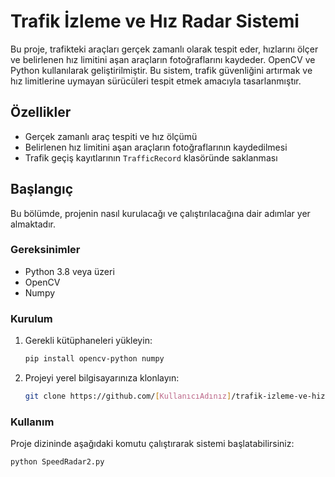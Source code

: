 # Trafik İzleme ve Hız Radar Sistemi

Bu proje, trafikteki araçları gerçek zamanlı olarak tespit eder, hızlarını ölçer ve belirlenen hız limitini aşan araçların fotoğraflarını kaydeder. OpenCV ve Python kullanılarak geliştirilmiştir. Bu sistem, trafik güvenliğini artırmak ve hız limitlerine uymayan sürücüleri tespit etmek amacıyla tasarlanmıştır.

## Özellikler

- Gerçek zamanlı araç tespiti ve hız ölçümü
- Belirlenen hız limitini aşan araçların fotoğraflarının kaydedilmesi
- Trafik geçiş kayıtlarının `TrafficRecord` klasöründe saklanması

## Başlangıç

Bu bölümde, projenin nasıl kurulacağı ve çalıştırılacağına dair adımlar yer almaktadır.

### Gereksinimler

- Python 3.8 veya üzeri
- OpenCV
- Numpy

### Kurulum

1. Gerekli kütüphaneleri yükleyin:
    ```bash
    pip install opencv-python numpy
    ```

2. Projeyi yerel bilgisayarınıza klonlayın:
    ```bash
    git clone https://github.com/[KullanıcıAdınız]/trafik-izleme-ve-hiz-radar-sistemi.git
    ```

### Kullanım

Proje dizininde aşağıdaki komutu çalıştırarak sistemi başlatabilirsiniz:

```bash
python SpeedRadar2.py


